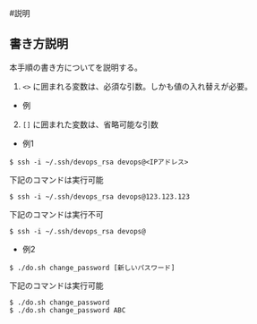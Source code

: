 #説明

## 書き方説明

本手順の書き方についてを説明する。

1. `<>` に囲まれる変数は、必須な引数。しかも値の入れ替えが必要。

- 例



2. `[]` に囲まれた変数は、省略可能な引数

- 例1

```
$ ssh -i ~/.ssh/devops_rsa devops@<IPアドレス>
```

下記のコマンドは実行可能

```
$ ssh -i ~/.ssh/devops_rsa devops@123.123.123
```

下記のコマンドは実行不可

```
$ ssh -i ~/.ssh/devops_rsa devops@
```

- 例2

```
$ ./do.sh change_password [新しいパスワード]
```

下記のコマンドは実行可能

```
$ ./do.sh change_password 
$ ./do.sh change_password ABC
```